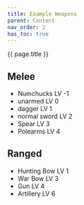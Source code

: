 ```yaml
---
title: Example Weapons
parent: Content
nav_order: 2
has_toc: true
---
```

{{ page.title }}

## Melee
- Numchucks LV -1
- unarmed LV 0
- dagger LV 1
- normal sword LV 2
- Spear LV 3
- Polearms LV 4

## Ranged
- Hunting Bow LV 1
- War Bow LV 3
- Gun LV 4
- Artillery LV 6 

